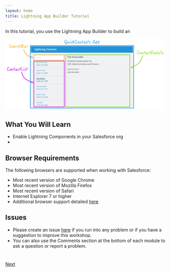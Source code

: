 ```yaml
---
layout: home
title: Lightning App Builder Tutorial 
---
```

In this tutorial, you use the Lightning App Builder to build an 


<img src="images/app-map.png" style="border:none;"/>


## What You Will Learn

- Enable Lightning Components in your Salesforce org
- 



## Browser Requirements

The following browsers are supported when working with Salesforce:

- Most recent version of Google Chrome
- Most recent version of Mozilla Firefox
- Most recent version of Safari
- Internet Explorer 7 or higher
- Additional browser support detailed <a href="https://help.salesforce.com/apex/HTViewHelpDoc?id=getstart_browser_overview.htm" target="_blank">here</a>

## Issues

- Please create an issue <a href="https://github.com/leeanndroid/LightningAppBuilder/issues" target="_blank">here</a> if you run
into any problem or if you have a suggestion to improve this workshop.
- You can also use the Comments section at the bottom of each module to ask a question or report a problem.



<div class="row" style="margin-top:40px;">
<div class="col-sm-12">
<a href="create-developer-edition.html" class="btn btn-default pull-right">Next <i class="glyphicon glyphicon-chevron-right"></i></a>
</div>
</div>
